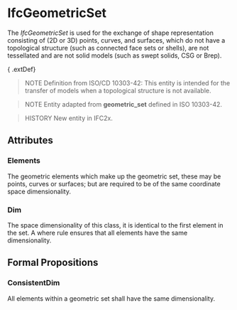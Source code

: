# IfcGeometricSet

The _IfcGeometricSet_ is used for the exchange of shape representation consisting of (2D or 3D) points, curves, and surfaces, which do not have a topological structure (such as connected face sets or shells), are not tessellated and are not solid models (such as swept solids, CSG or Brep).

{ .extDef}
> NOTE  Definition from ISO/CD 10303-42:
> This entity is intended for the transfer of models when a topological structure is not available.

> NOTE  Entity adapted from **geometric_set** defined in ISO 10303-42.

> HISTORY  New entity in IFC2x.

## Attributes

### Elements
The geometric elements which make up the geometric set, these may be points, curves or surfaces; but are required to be of the same coordinate space dimensionality.

### Dim
The space dimensionality of this class, it is identical to the first element in the set. A where rule ensures that all elements have the same dimensionality.

## Formal Propositions

### ConsistentDim
All elements within a geometric set shall have the same dimensionality.
